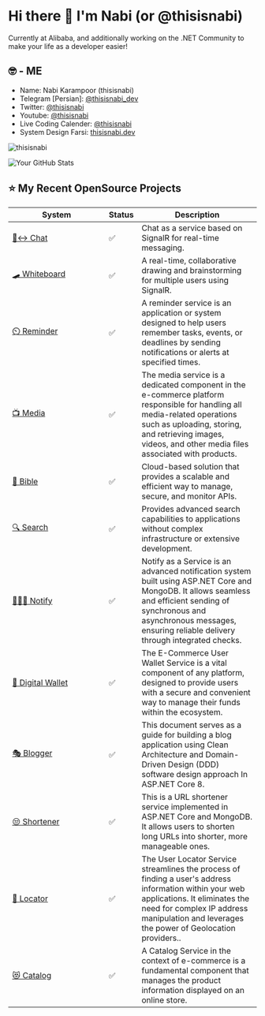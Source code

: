 # Hi there 👋 I'm Nabi (or @thisisnabi)
 
Currently at Alibaba, and additionally working on the .NET Community to make your life as a developer easier!

## 🤓 - ME

- Name: Nabi Karampoor (thisisnabi)
- Telegram [Persian]: [@thisisnabi_dev](https://t.me/thisisnabi_dev)
- Twitter: [@thisisnabi](https://twitter.com/thisisnabi)
- Youtube: [@thisisnabi](https://www.youtube.com/@thisisnabi)
- Live Coding Calender: [@thisisnabi](https://www.lu.ma/@thisisnabi)
- System Design Farsi: [thisisnabi.dev](https://thisisnabi.dev)
 
<p align="left"> <img src="https://komarev.com/ghpvc/?username=thisisnabi&label=Profile%20views&color=0e75b6&style=flat" alt="thisisnabi" /> </p>

![Your GitHub Stats](https://github-readme-stats.vercel.app/api?username=thisisnabi&show_icons=true)

## ⭐️ My Recent OpenSource Projects
<table>
   <thead>
      <tr>
        <th>System</th>
        <th>Status</th>
        <th>Description</th>
      </tr>
   </thead>
   <tbody>
       <tr>
         <td width="180px"><a href='https://github.com/thisisnabi/Chat'>🙂‍↔️ Chat</a></td>
          <td>✅</td>
          <td>Chat as a service based on SignalR for real-time messaging.</td>
       </tr>    
       <tr>
         <td width="180px"><a href='https://github.com/thisisnabi/Whiteboard'>🛹 Whiteboard</a></td>
          <td>✅</td>
         <td>A real-time, collaborative drawing and brainstorming for multiple users using SignalR.</td>
       </tr>        
       <tr>
         <td width="180px"><a href='https://github.com/thisisnabi/Reminder'>⏲️ Reminder</a></td>
          <td>✅</td>
         <td>A reminder service is an application or system designed to help users remember tasks, events, or deadlines by sending notifications or alerts at specified times.</td>
       </tr>          
       <tr>
         <td width="180px"><a href='https://github.com/thisisnabi/Media'>📺 Media</a></td>
          <td>✅</td>
         <td>The media service is a dedicated component in the e-commerce platform responsible for handling all media-related operations such as uploading, storing, and retrieving images, videos, and other media files associated with products.</td>
       </tr>        
       <tr>
         <td width="180px"><a href='https://github.com/thisisnabi/Bible'>🐎 Bible</a></td>
          <td>✅</td>
         <td>Cloud-based solution that provides a scalable and efficient way to manage, secure, and monitor APIs.</td>
       </tr>    
        <tr>
         <td width="180px"><a href='https://github.com/thisisnabi/Search'>🔍 Search</a></td>
          <td>✅</td>
         <td>Provides advanced search capabilities to applications without complex infrastructure or extensive development.</td>
       </tr>    
       <tr>
         <td width="180px"><a href='https://github.com/thisisnabi/Notification'>🙅🏼‍♂️ Notify</a></td>
          <td>✅</td>
         <td>Notify as a Service is an advanced notification system built using ASP.NET Core and MongoDB. It allows seamless and efficient sending of synchronous and asynchronous messages, ensuring reliable delivery through integrated checks.</td>
       </tr>
       <tr>
         <td width="180px"><a href='https://github.com/thisisnabi/DigitalWallet'>🔐 Digital Wallet</a></td>
          <td>✅</td>
         <td>The E-Commerce User Wallet Service is a vital component of any platform, designed to provide users with a secure and convenient way to manage their funds within the ecosystem.</td>
       </tr>
       <tr>
         <td width="180px"><a href='https://github.com/thisisnabi/Blogger'>🎭 Blogger</a></td>
          <td>✅</td>
         <td>This document serves as a guide for building a blog application using Clean Architecture and Domain-Driven Design (DDD) software design approach In ASP.NET Core 8.</td>
       </tr>
       <tr>
         <td width="180px"><a href='https://github.com/thisisnabi/Shortener'>😒 Shortener</a></td>
          <td>✅</td>
         <td>This is a URL shortener service implemented in ASP.NET Core and MongoDB. It allows users to shorten long URLs into shorter, more manageable ones.</td>
       </tr>
       <tr>
         <td width="180px"><a href='https://github.com/thisisnabi/Locator'>🤞 Locator</a></td>
          <td>✅</td>
         <td>The User Locator Service streamlines the process of finding a user's address information within your web applications. It eliminates the need for complex IP address manipulation and leverages the power of Geolocation providers..</td>
       </tr>
       <tr>
         <td width="180px"><a href='https://github.com/thisisnabi/Catalog'>😻 Catalog</a></td>
          <td>✅</td>
         <td>A Catalog Service in the context of e-commerce is a fundamental component that manages the product information displayed on an online store.</td>
       </tr>
    </tbody>
</table>
